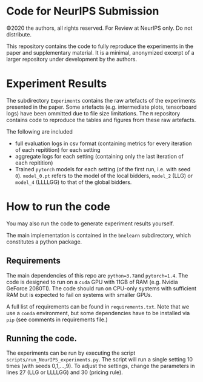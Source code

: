 # Code for NeurIPS Submission

©2020 the authors, all rights reserved. For Review at NeurIPS only. Do not distribute.

This repository contains the code to fully reproduce the experiments in the paper and supplementary material.
It is a minimal, anonymized excerpt of a larger repository under development by the authors.

# Experiment Results

The subdirectory `Experiments` contains the raw artefacts of the experiments presented in the paper.
Some artefacts (e.g. intermediate plots, tensorboard logs) have been ommitted due to file size limitations.
The `R` repository contains code to reproduce the tables and figures from these raw artefacts.

The following are included
* full evaluation logs in csv format (containing metrics for every iteration of each repitition) for each setting
* aggregate logs for each setting (containing only the last iteration of each repitition)
* Trained `pytorch` models for each setting (of the first run, i.e. with seed `0`). `model_0.pt` refers to the model of the local bidders, `model_2` (LLG) or `model_4` (LLLLGG) to that of the global bidders.


# How to run the code


You may also run the code to generate experiment results yourself.

The main implementation is contained in the `bnelearn` subdirectory, which constitutes a python package.

## Requirements
The main dependencies of this repo are `python=3.7`and `pytorch=1.4`. The code is designed to run on a `cuda` GPU with 11GB of RAM (e.g. Nvidia GeForce 2080TI). 
The code should run on CPU-only systems with sufficient RAM but is expected to fail on systems with smaller GPUs.

A full list of requirements can be found in `requirements.txt`. Note that we use a `conda` environment, but some dependencies have to be installed via `pip` (see comments in requirements file.)

## Running the code.

The experiments can be run by executing the script `scripts/run_NeurIPS_experiments.py`. The script will run a single setting  10 times (with seeds 0,1,...,9).
To adjust the settings, change the parameters in lines 27 (LLG or LLLLGG) and 30 (pricing rule).